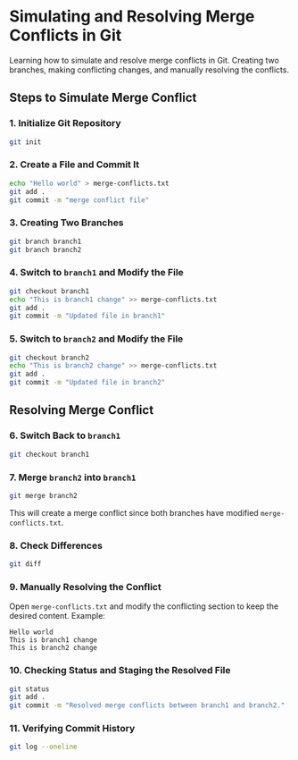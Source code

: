 # Simulating and Resolving Merge Conflicts in Git

Learning how to simulate and resolve merge conflicts in Git. Creating two branches, making conflicting changes, and manually resolving the conflicts.

## Steps to Simulate Merge Conflict

### 1. Initialize Git Repository
```sh
git init
```

### 2. Create a File and Commit It
```sh
echo "Hello world" > merge-conflicts.txt
git add .
git commit -m "merge conflict file"
```

### 3. Creating Two Branches
```sh
git branch branch1
git branch branch2
```

### 4. Switch to `branch1` and Modify the File
```sh
git checkout branch1
echo "This is branch1 change" >> merge-conflicts.txt
git add .
git commit -m "Updated file in branch1"
```

### 5. Switch to `branch2` and Modify the File
```sh
git checkout branch2
echo "This is branch2 change" >> merge-conflicts.txt
git add .
git commit -m "Updated file in branch2"
```

## Resolving Merge Conflict

### 6. Switch Back to `branch1`
```sh
git checkout branch1
```

### 7. Merge `branch2` into `branch1`
```sh
git merge branch2
```
This will create a merge conflict since both branches have modified `merge-conflicts.txt`.

### 8. Check Differences
```sh
git diff
```

### 9. Manually Resolving the Conflict
Open `merge-conflicts.txt` and modify the conflicting section to keep the desired content. Example:
```plaintext
Hello world
This is branch1 change
This is branch2 change
```

### 10. Checking Status and Staging the Resolved File
```sh
git status
git add .
git commit -m "Resolved merge conflicts between branch1 and branch2."
```

### 11. Verifying Commit History
```sh
git log --oneline
```
